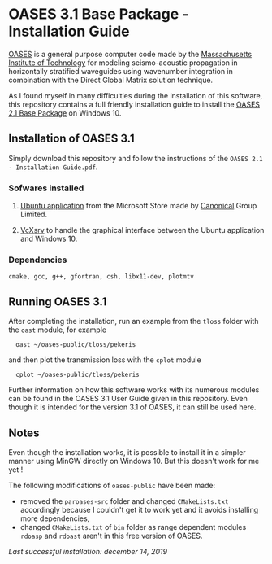 # OASES 3.1 Base Package - Installation Guide

[OASES](https://tlo.mit.edu/technologies/oases-software-modeling-seismo-acoustic-propagation-horizontally-stratified-waveguides) is a general purpose computer code made by the [Massachusetts Institute of Technology](http://www.mit.edu/) for modeling seismo-acoustic propagation in horizontally stratified waveguides using wavenumber integration in combination with the Direct Global Matrix solution technique.

As I found myself in many difficulties during the installation of this software, this repository contains a full friendly installation guide to install the [OASES 2.1 Base Package](http://lamss.mit.edu/lamss/tars/oases-public.tgz) on Windows 10.

## Installation of OASES 3.1

Simply download this repository and follow the instructions of the ```OASES 2.1 - Installation Guide.pdf```.

### Sofwares installed
1. [Ubuntu application](https://www.microsoft.com/en-us/p/ubuntu/9nblggh4msv6?activetab=pivot:overviewtab) from the Microsoft Store made by [Canonical](https://canonical.com/) Group Limited.

2. [VcXsrv](https://sourceforge.net/projects/vcxsrv/) to handle the graphical interface between the Ubuntu application and Windows 10.

### Dependencies
```
cmake, gcc, g++, gfortran, csh, libx11-dev, plotmtv
```

## Running OASES 3.1

After completing the installation, run an example from the ```tloss``` folder with the ```oast``` module, for example
```
  oast ~/oases-public/tloss/pekeris 
```
and then plot the transmission loss with the ```cplot``` module
```
  cplot ~/oases-public/tloss/pekeris 
```

Further information on how this software works with its numerous modules can be found in the OASES 3.1 User Guide given in this repository. Even though it is intended for the version 3.1 of OASES, it can still be used here.

## Notes
Even though the installation works, it is possible to install it in a simpler manner using MinGW directly on Windows 10. But this doesn't work for me yet !

The following modifications of ```oases-public``` have been made: 
* removed the ```paroases-src``` folder and changed ```CMakeLists.txt``` accordingly because I couldn't get it to work yet and it avoids installing more dependencies,
* changed ```CMakeLists.txt``` of ```bin``` folder as range dependent modules ```rdoasp``` and ```rdoast``` aren't in this free version of OASES.

_Last successful installation: december 14, 2019_
